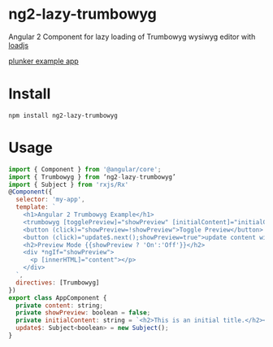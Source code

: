 # ng2-lazy-trumbowyg
Angular 2 Component for lazy loading of Trumbowyg wysiwyg editor with [loadjs](https://github.com/muicss/loadjs)

[plunker example app](http://plnkr.co/edit/eFoz6G5Thnpy3J0vRlS4?p=preview) 

# Install
```
npm install ng2-lazy-trumbowyg
```

# Usage

```javascript
import { Component } from '@angular/core';
import { Trumbowyg } from ‘ng2-lazy-trumbowyg’
import { Subject } from 'rxjs/Rx'
@Component({
  selector: 'my-app',
  template: `
    <h1>Angular 2 Trumbowyg Example</h1>
    <trumbowyg [togglePreview]="showPreview" [initialContent]="initialContent" [update]="update$" (savedContent)="content=$event" [liveUpdate]="false"></trumbowyg>
    <button (click)="showPreview=!showPreview">Toggle Preview</button>
    <button (click)="update$.next();showPreview=true">update content with observable</button>
    <h2>Preview Mode {{showPreview ? 'On':'Off'}}</h2>
    <div *ngIf="showPreview">
      <p [innerHTML]="content"></p>
    </div> 
  `,
  directives: [Trumbowyg]
})
export class AppComponent {
  private content: string;
  private showPreview: boolean = false;
  private initialContent: string = `<h2>This is an initial title.</h2><p>This is an initial content.</p><p><img src="https://angular.io/resources/images/logos/standard/shield-large.png" alt=""><br></p><p><br></p>`
  update$: Subject<boolean> = new Subject();
}
```